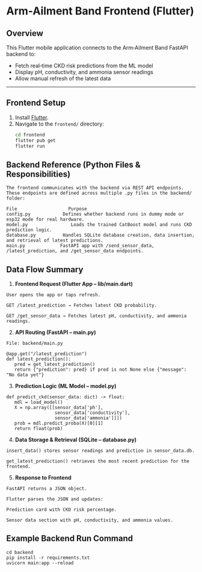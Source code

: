 # Arm-Ailment Band Frontend (Flutter)

## Overview
This Flutter mobile application connects to the Arm‑Ailment Band FastAPI backend to:
- Fetch real‑time CKD risk predictions from the ML model
- Display pH, conductivity, and ammonia sensor readings
- Allow manual refresh of the latest data

---

## Frontend Setup

1. Install [Flutter](https://docs.flutter.dev/get-started/install).
2. Navigate to the `frontend/` directory:
   ```bash
   cd frontend
   flutter pub get
   flutter run

## Backend Reference (Python Files & Responsibilities) 
 
 ```
The frontend communicates with the backend via REST API endpoints.
These endpoints are defined across multiple .py files in the backend/ folder:

File	               Purpose
config.py	         Defines whether backend runs in dummy mode or esp32 mode for real hardware.
model.py	            Loads the trained CatBoost model and runs CKD prediction logic.
database.py	         Handles SQLite database creation, data insertion, and retrieval of latest predictions.
main.py	            FastAPI app with /send_sensor_data, /latest_prediction, and /get_sensor_data endpoints.
```

## Data Flow Summary


1.  **Frontend Request (Flutter App – lib/main.dart)**

 ```
User opens the app or taps refresh.

GET /latest_prediction → Fetches latest CKD probability.

GET /get_sensor_data → Fetches latest pH, conductivity, and ammonia readings.
 ```

2. **API Routing (FastAPI – main.py)**
 ```
File: backend/main.py

@app.get("/latest_prediction")
def latest_prediction():
    pred = get_latest_prediction()
    return {"prediction": pred} if pred is not None else {"message": "No data yet"}

 ```

3. **Prediction Logic (ML Model – model.py)**
 ```
def predict_ckd(sensor_data: dict) -> float:
    mdl = load_model()
    X = np.array([[sensor_data['ph'],
                   sensor_data['conductivity'],
                   sensor_data['ammonia']]])
    prob = mdl.predict_proba(X)[0][1]
    return float(prob)

 ```

4. **Data Storage & Retrieval (SQLite – database.py)**
 ```
insert_data() stores sensor readings and prediction in sensor_data.db.

get_latest_prediction() retrieves the most recent prediction for the frontend.
 ```

5. **Response to Frontend**
 ```
FastAPI returns a JSON object.

Flutter parses the JSON and updates:

Prediction card with CKD risk percentage.

Sensor data section with pH, conductivity, and ammonia values.

 ```
## Example Backend Run Command

 ```
cd backend
pip install -r requirements.txt
uvicorn main:app --reload
 ```

